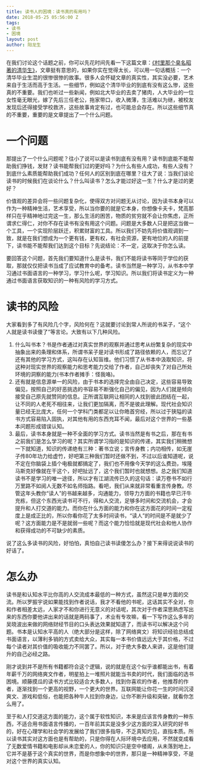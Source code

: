 ```yaml
---
title: 读书人的困境：读书真的有用吗？
date: 2018-05-25 05:56:00 Z
tags:
- 读书
- 困境
layout: post
author: 阳龙生
---
```


在我们讨论这个话题之前，你可以先花时间先看一下这篇文章：[《村里那个臭名昭著的清华生》](https://www.douban.com/note/669757555)，文章挺有意思的，如果你实在觉得太长，可以用一句话概括：一个清华毕业生混的很惨很惨的故事。很多人会怀疑文章的真实性，其实没必要，艺术来自于生活而高于生活。一些细节，例如这个清华毕业的到底有没有这么惨，这些真的不重要。我们也听过一些新闻，例如北大毕业的去卖了猪肉，人大毕业的一位女性毫无眼光，嫁了先后三任老公，拖家带口，收入微薄，生活难以为继，被校友发现后还得接受学校救济，这些故事肯定有过，也可能总会存在。所以这些细节真的不重要，重要的是文章提出了一个什么问题。
# 一个问题
那提出了一个什么问题呢？往小了说可以是读书到底有没有用？读书到底能不能帮助我们挣钱，发财？读书能帮我们过的更好吗？为什么有些人成功，有些人没有？到底什么素质能帮助我们成功？任何人的区别到底在哪里？往大了说：当我们谈论读书的时候我们在谈论什么？什么叫读书？怎么才能过好这一生？什么才是过的更好？

价值观的差异会将一些问题复杂化，使得双方对问题无从讨论，因为读书本身可以作为一种精神生活，艺术享受，所以当你要的就是它本身，你想像卡夫卡，梵高那样只在乎精神地过完这一生，那么生活的困苦，物质的贫穷就不会让你焦虑，正所谓求仁得仁，对你不存在读书有没有用这个问题。问题是大多数人只是把这当做一个工具，一个实现阶层跃迁，积累财富的工具。所以我们不妨先将价值观调到一致，就是在我们想成为一个更有钱，更有权，有社会资源，更有地位的人的前提下，读书能不能帮我们达到这个目标？先说结论：不一定，这取决于你怎么读。

要回答这个问题，首先我们要知道什么是读书，我们不能将读书等同于学位的获取，那就仅仅把读书当成了应试教育中的备考。读书当然是一种学习，从书本中学习通过书面语言的一种学习，学习什么呢，学习知识。所以我们将读书定义为一种通过书面语言获取知识的一种有风险的学习方式。
# 读书的风险
大家看到多了有风险几个字，风险何在？这就要讨论到常人所说的书呆子，“这个人就是读书读傻了”等言论。大致有以下几种风险。

1.  什么叫书本？书是作者通过对真实世界的观察并通过思考从纷繁复杂的现实中抽象出来的条理和体系，所谓书呆子是对读书形成了路径依赖的人，而忘记了还有其他的学习方式，这叫存在认知盲维。他们习惯了从书本中汲取知识，将这种对现实世界的观察能力和思考能力交给了作者，自己却丧失了对自己所处环境的洞察的能力(书本作者摊手：怪我咯)。 
2.  还有就是信息源单一的风险，由于书本的选择完全由自己决定，这些容易导致偏见，按照自己的好恶挑选的书容易不断强化自己的偏见，因为人们就是倾向接受自己原先就赞同的信息。正所谓互联网让相同的人找到彼此团结在一起，让不同的人老死不相往来，让我们更加隔离，而不是彼此理解。现代社会知识量已经无比庞大，任何一个学科门类都足以让你皓首穷经，所以过于狭隘的读书方式容易陷入固执，对其他有用的东西充耳不闻，最后对这个世界的一些基本问题形成错误认知。 
3.  最后，读书本身就是一种不全面的学习方式。读书当然是有书之后，那在有书之前我们是怎么学习的呢？其实所谓学习指的是知识的传递，其实我们稍微想一下就知道，知识的传递绝有三种：著书立说；言传身教；内功相传，如无崖子传80年功力给虚竹，好吧第三种我们暂时还做不到，不过以后谁知道呢，说不定在你脑袋上插个电极就都搞定了，我们也不用像今天学的这么费劲，埃隆马斯克好像就在干这个，好吧扯远了，这个我们暂时也就想想。总之我们知道读书不是学习的唯一途径，所以才有江湖流传已久的这句话：读万卷书不如行万里路不如阅人无数不如名师指路。看吧，我们从来就非常看重言传身教。尽管这年头教你“读人”的书越来越多，沟通能力，领导力方面的书籍也早已汗牛充栋，但这个东西光读书可不行，得和人交流，足够多时间和交流机会，才会提升和人打交道的能力。而你在什么方面的能力和你在这方面花的时间一定程度上是成正比的，所以你看你花了太多时间读书，“读人”的时间是不是就少了呢？这方面能力是不是就弱一些呢？而这个能力恰恰就是现代社会和他人协作和获得成功的不可缺少的素质。 

说了这么多读书的风险，好怕怕，真怕自己读书读傻怎么办？接下来得说说读书的好话了。
# 怎么办
读书是和认知水平比你高的人交流成本最低的一种方式，虽然这只是单方面的交流。所以罗振宇说如果能找到作者说话，我才不看他的书呢，这话其实不全对，你和作者相差太远，人家才不和你进行无意义的对话呢，其次对于作者深思熟虑写出来的东西你要他讲出来的话就是两码事了，术业有专攻嘛，看一下写作这么多年的吴晓波出来做的网络财经节目的口头表达效果就知道了，而读书可以解决这个问题。书本是认知水平高的人（绝大部分是这样，除了网络爽文）将知识经验总结成书面语言，以薄利多销的方式卖给大众，其实每一本书价值远远大于其价格，不过每个读者对其价值的吸收能力不同罢了。所以，对于绝大多数人来讲，这是他们提升的自己必经之路。

刚才说到并不是所有书籍都符合这个逻辑，说的就是在这个似乎谁都能出书，有着年薪千万的网络爽文作者，明星拍上一堆照片就能当书卖的时代，我们面临的选书困境。顺藤摸瓜的读书方式比较适合大多数人，找到你喜欢的作者，他推荐的作者，逐渐找到一个更高的视野，一个更大的世界。互联网能让你花一生的时间沉浸爽文、游戏和低俗，也能把各种牛人拉到你身边，让你不断升级和突破，就看你怎么用了。

至于和人打交道这方面的能力，这个属于软性知识，本来是应该言传身教的一种东西，不适合用书面语言传播的，一百年前其实是没多少这方面的深入研究的好书的，好在心理学和社会学的发展给了我们很多指导，不乏真知灼见，直指本质。所以读书其实对这方面也是有帮助的，只是你得在人际环境中去应用，不然就变成看了无数爱情书籍和电影却从未恋爱的人，你的知识只是空中楼阁，从未落到地上，它并不是基于这个真实的世界，而是你想象中的世界，那只是一种精神享受，不是对这个世界的真实认知。